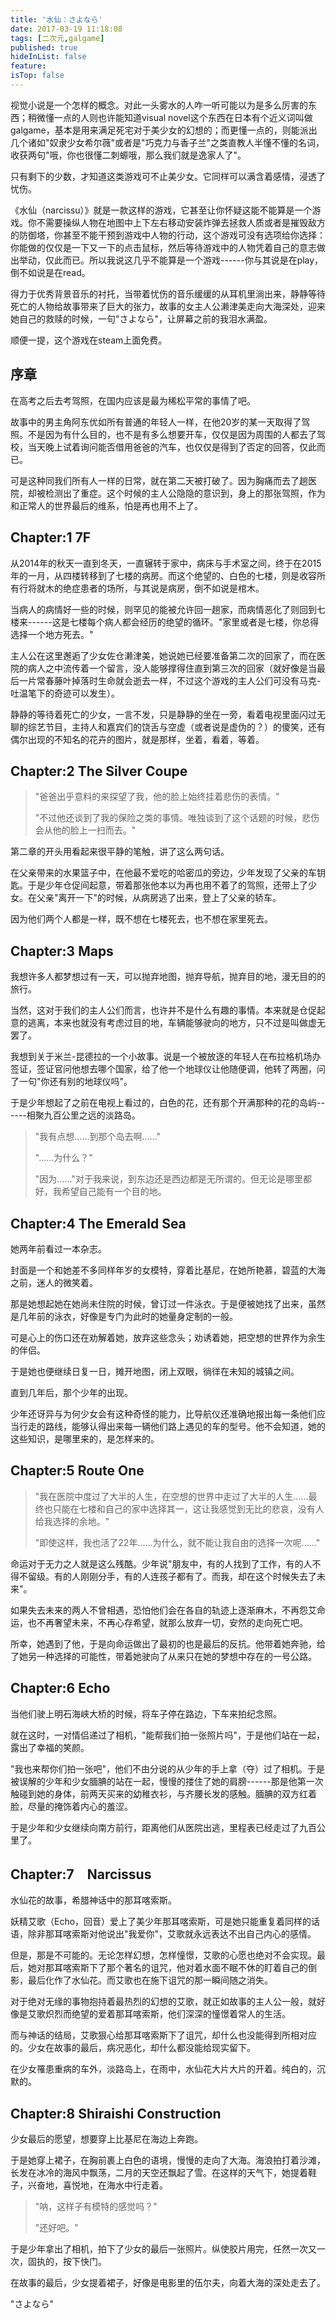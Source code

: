 ```yaml
---
title: '水仙：さよなら'
date: 2017-03-19 11:18:08
tags: [二次元,galgame]
published: true
hideInList: false
feature: 
isTop: false
---
```

视觉小说是一个怎样的概念。对此一头雾水的人咋一听可能以为是多么厉害的东西；稍微懂一点的人则也许能知道visual novel这个东西在日本有个近义词叫做galgame，基本是用来满足死宅对于美少女的幻想的；而更懂一点的，则能派出几个诸如"奴隶少女希尔薇"或者是"巧克力与香子兰"之类直教人半懂不懂的名词，收获两句"哦，你也很懂二刺螈哦，那么我们就是逸家人了"。

只有剩下的少数，才知道这类游戏可不止美少女。它同样可以满含着感情，浸透了忧伤。

《水仙（narcissu）》就是一款这样的游戏，它甚至让你怀疑这能不能算是一个游戏。你不需要操纵人物在地图中上下左右移动安装炸弹去拯救人质或者是摧毁敌方的防御塔，你甚至不能干预到游戏中人物的行动，这个游戏可没有选项给你选择：你能做的仅仅是一下又一下的点击鼠标，然后等待游戏中的人物凭着自己的意志做出举动，仅此而已。所以我说这几乎不能算是一个游戏------你与其说是在play，倒不如说是在read。

得力于优秀背景音乐的衬托，当带着忧伤的音乐缓缓的从耳机里淌出来，静静等待死亡的人物给故事带来了巨大的张力，故事的女主人公濑津美走向大海深处，迎来她自己的救赎的时候，一句"さよなら"，让屏幕之前的我泪水满盈。

顺便一提，这个游戏在steam上面免费。

## 序章

在高考之后去考驾照，在国内应该是最为稀松平常的事情了吧。

故事中的男主角阿东优如所有普通的年轻人一样，在他20岁的某一天取得了驾照。不是因为有什么目的，也不是有多么想要开车，仅仅是因为周围的人都去了驾校，当天晚上试着询问能否借用爸爸的汽车，也仅仅是得到了否定的回答，仅此而已。

可是这种同我们所有人一样的日常，就在第二天被打破了。因为胸痛而去了趟医院，却被检测出了重症。这个时候的主人公隐隐的意识到，身上的那张驾照，作为和正常人的世界最后的维系，怕是再也用不上了。

## Chapter:1 7F

从2014年的秋天一直到冬天，一直辗转于家中，病床与手术室之间，终于在2015年的一月，从四楼转移到了七楼的病房。而这个绝望的、白色的七楼，则是收容所有行将就木的绝症患者的场所，与其说是病房，倒不如说是棺木。

当病人的病情好一些的时候，则罕见的能被允许回一趟家，而病情恶化了则回到七楼来------这是七楼每个病人都会经历的绝望的循环。"家里或者是七楼，你总得选择一个地方死去。"

主人公在这里邂逅了少女佐仓濑津美，她说她已经要准备第二次的回家了，而在医院的病人之中流传着一个留言，没人能够撑得住直到第三次的回家（就好像是当最后一片常春藤叶掉落时生命就会逝去一样，不过这个游戏的主人公们可没有马克-吐温笔下的奇迹可以发生）。

静静的等待着死亡的少女，一言不发，只是静静的坐在一旁，看着电视里面闪过无聊的综艺节目，主持人和嘉宾们的饶舌与空虚（或者说是虚伪的？）的傻笑，还有偶尔出现的不知名的花卉的图片，就是那样，坐着，看着，等着。

## Chapter:2 The Silver Coupe

> "爸爸出乎意料的来探望了我，他的脸上始终挂着悲伤的表情。"
>
> "不过他还谈到了我的保险之类的事情。唯独谈到了这个话题的时候，悲伤会从他的脸上一扫而去。"

第二章的开头用看起来很平静的笔触，讲了这么两句话。

在父亲带来的水果篮子中，在他最不爱吃的哈密瓜的旁边，少年发现了父亲的车钥匙。于是少年仓促间起意，带着那张他本以为再也用不着了的驾照，还带上了少女。在父亲"离开一下"的时候，从病房逃了出来，登上了父亲的轿车。

因为他们两个人都是一样，既不想在七楼死去，也不想在家里死去。

## Chapter:3 Maps

我想许多人都梦想过有一天，可以抛弃地图，抛弃导航，抛弃目的地，漫无目的的旅行。

当然，这对于我们的主人公们而言，也许并不是什么有趣的事情。本来就是仓促起意的逃离，本来也就没有考虑过目的地，车辆能够驶向的地方，只不过是叫做虚无罢了。

我想到关于米兰-昆德拉的一个小故事。说是一个被放逐的年轻人在布拉格机场办签证，签证官问他想去哪个国家，给了他一个地球仪让他随便调，他转了两圈，问了一句"你还有别的地球仪吗"。

于是少年想起了之前在电视上看过的，白色的花，还有那个开满那种的花的岛屿------相聚九百公里之远的淡路岛。

> "我有点想......到那个岛去啊......"
>
> "......为什么？"
>
> "因为......"对于我来说，到东边还是西边都是无所谓的。但无论是哪里都好，我希望自己能有一个目的地。

## Chapter:4 The Emerald Sea

她两年前看过一本杂志。

封面是一个和她差不多同样年岁的女模特，穿着比基尼，在她所艳慕，碧蓝的大海之前，迷人的微笑着。

那是她想起她在她尚未住院的时候，曾订过一件泳衣。于是便被她找了出来，虽然是几年前的泳衣，好像是专门为此时的她量身定制的一般。

可是心上的伤口还在劝解着她，放弃这些念头；劝诱着她，把空想的世界作为余生的伴侣。

于是她也便继续日复一日，摊开地图，闭上双眼，徜徉在未知的城镇之间。

直到几年后，那个少年的出现。

少年还讶异与为何少女会有这种奇怪的能力，比导航仪还准确地报出每一条他们应当行走的路线，能够认得出来每一辆他们路上遇见的车的型号。他不会知道，她的这些知识，是哪里来的，是怎样来的。

## Chapter:5 Route One

> "我在医院中度过了大半的人生，在空想的世界中走过了大半的人生......最终也只能在七楼和自己的家中选择其一，这让我感觉到无比的悲哀，没有人给我选择的余地。"
>
> "即使这样，我也活了22年......为什么，就不能让我自由的选择一次呢......"

命运对于无力之人就是这么残酷。少年说"朋友中，有的人找到了工作，有的人不得不留级。有的人刚刚分手，有的人连孩子都有了。而我，却在这个时候失去了未来"。

如果失去未来的两人不曾相遇，恐怕他们会在各自的轨迹上逐渐麻木，不再怨艾命运，也不再奢望未来，不再心存希望，就那么放弃一切，安然的走向死亡吧。

所幸，她遇到了他，于是向命运做出了最初的也是最后的反抗。他带着她奔驰，给了她另一种选择的可能性，带着她驶向了从来只在她的梦想中存在的一号公路。

## Chapter:6 Echo

当他们驶上明石海峡大桥的时候，将车子停在路边，下车来拍纪念照。

就在这时，一对情侣递过了相机，"能帮我们拍一张照片吗"，于是他们站在一起，露出了幸福的笑颜。

"我也来帮你们拍一张吧"，他们不由分说的从少年的手上拿（夺）过了相机。于是被误解的少年和少女腼腆的站在一起，慢慢的搂住了她的肩膀------那是他第一次触碰到她的身体，前两天买来的幼稚衣衫，与齐腰长发的感触。腼腆的双方红着脸，尽量的掩饰着内心的羞涩。

于是少年和少女继续向南方前行，距离他们从医院出逃，里程表已经走过了九百公里了。

## Chapter:7　Narcissus

水仙花的故事，希腊神话中的那耳喀索斯。

妖精艾歌（Echo，回音）爱上了美少年那耳喀索斯，可是她只能重复着同样的话语，除非那耳喀索斯对他说出"我爱你"，艾歌就永远表达不出自己内心的感情。

但是，那是不可能的。无论怎样幻想，怎样憧憬，艾歌的心愿也绝对不会实现。最后，她对那耳喀索斯下了那个著名的诅咒，他对着水面不眠不休的盯着自己的倒影，最后化作了水仙花。而艾歌也在施下诅咒的那一瞬间随之消失。

对于绝对无缘的事物抱持着最热烈的幻想的艾歌，就正如故事的主人公一般，就好像是艾歌炽烈而绝望的爱着那耳喀索斯，他们深深的憧憬着常人的生活。

而与神话的结局，艾歌狠心给那耳喀索斯下了诅咒，却什么也没能得到所相对应的。少女在故事的最后，病况恶化，却什么都没能给现实留下。

在少女罹患重病的车外，淡路岛上，在雨中，水仙花大片大片的开着。纯白的，沉默的。

## Chapter:8 Shiraishi Construction

少女最后的愿望，想要穿上比基尼在海边上奔跑。

于是她穿上裙子，在胸前裹上白色的语境，慢慢的走向了大海。海浪拍打着沙滩，长发在冰冷的海风中飘荡，二月的天空还飘起了雪。在这样的天气下，她提着鞋子，兴奋地，喜悦地，在海水中行走着。

> "呐，这样子有模特的感觉吗？"
>
> "还好吧。"

于是少年拿出了相机，拍下了少女的最后一张照片。纵使胶片用完，任然一次又一次，固执的，按下快门。

在故事的最后，少女提着裙子，好像是电影里的伍尔夫，向着大海的深处走去了。

"さよなら"